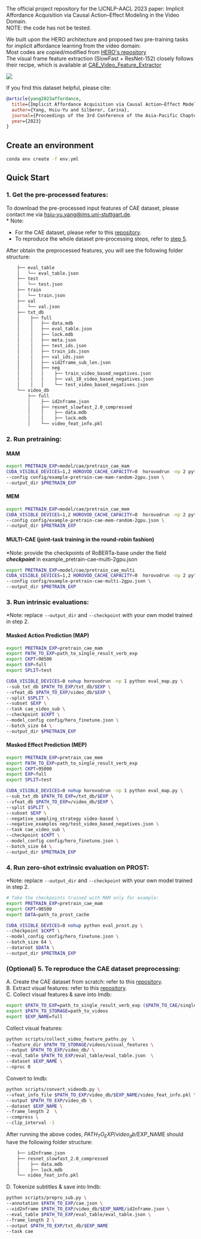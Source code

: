 The official project repository for the IJCNLP-AACL 2023 paper: Implicit Affordance Acquisition via Causal Action–Effect Modeling in the Video Domain.\
NOTE: the code has not be tested.

We built upon the HERO architecture and proposed two pre-training tasks for implicit affordance learning from the video domain: \
Most codes are copied/modified from [HERO's repository](https://github.com/linjieli222/HERO) \
The visual frame feature extraction (SlowFast + ResNet-152) closely follows their recipe, which is available at [CAE_Video_Feature_Extractor](https://github.com/Mallory24/cae_video_feature_extractor)

<p align="left">
    <img src="figures/teaser.png"/>
</p>

If you find this dataset helpful, please cite:
```BibTeX
@article{yang2023affordance,
  title={Implicit Affordance Acquisition via Causal Action–Effect Modeling in the Video Domain},
  author={Yang, Hsiu-Yu and Silberer, Carina},
  journal={Proceedings of the 3rd Conference of the Asia-Pacific Chapter of the Association for Computational Linguistics and the 13th International Joint Conference on Natural Language Processing},
  year={2023}
}
```
## Create an environment
```bash
conda env create -f env.yml
```

## Quick Start
### 1. Get the pre-processed features:
To download the pre-processed input features of CAE dataset, please contact me via hsiu-yu.yang@ims.uni-stuttgart.de. \
&ast; Note: 
  * For the CAE dataset, please refer to this [repository](https://github.com/Mallory24/cae_dataset/tree/main). 
  * To reproduce the whole dataset pre-processing steps, refer to [step 5](#(Optional)-5.-to-reproduce-the-CAE-dataset-preprocessing:). 

After obtain the preprocessed features, you will see the following folder structure:
```bash
    ├── eval_table
    │   └── eval_table.json
    ├── test
    │   └── test.json
    ├── train
    │   └── train.json
    ├── val
    │   └── val.json
    ├── txt_db
    │    ├── full
    │    │   ├── data.mdb
    │    │   ├── eval_table.json
    │    │   ├── lock.mdb
    │    │   ├── meta.json
    │    │   ├── test_ids.json
    │    │   ├── train_ids.json
    │    │   ├── val_ids.json
    │    │   ├── vid2frame_sub_len.json
    │    │   ├── neg
    │    │   │    ├── train_video_based_negatives.json
    │    │   │    ├── val_10_video_based_negatives.json
    │    │   │    └── test_video_based_negatives.json
    └── video_db
        ├── full
        │    ├── id2nframe.json
        │    ├── resnet_slowfast_2.0_compressed
        │    │    ├── data.mdb
        │    │    ├── lock.mdb
        │    └── video_feat_info.pkl
```
### 2. Run pretraining:
#### MAM
```bash
export PRETRAIN_EXP=model/cae/pretrain_cae_mam
CUDA_VISIBLE_DEVICES=1,2 HOROVOD_CACHE_CAPACITY=0  horovodrun -np 2 python pretrain.py \
--config config/example-pretrain-cae-mam-random-2gpu.json \
--output_dir $PRETRAIN_EXP
```

#### MEM
```bash
export PRETRAIN_EXP=model/cae/pretrain_cae_mem
CUDA_VISIBLE_DEVICES=1,2 HOROVOD_CACHE_CAPACITY=0  horovodrun -np 2 python pretrain.py \
--config config/example-pretrain-cae-mem-random-2gpu.json \
--output_dir $PRETRAIN_EXP
```

#### MULTI-CAE (joint-task training in the round-robin fashion)
*Note: provide the checkpoints of RoBERTa-base under the field **_checkpoint_** in example_pretrain-cae-multi-2gpu.json
```bash
export PRETRAIN_EXP=model/cae/pretrain_cae_multi
CUDA_VISIBLE_DEVICES=1,2 HOROVOD_CACHE_CAPACITY=0  horovodrun -np 2 python pretrain.py \
--config config/example-pretrain-cae-multi-2gpu.json \
--output_dir $PRETRAIN_EXP
```

### 3. Run intrinsic evaluations:
*Note: replace `--output_dir` and `--checkpoint` with your own model trained in step 2.

#### Masked Action Prediction (MAP)
```bash
export PRETRAIN_EXP=pretrain_cae_mam
export PATH_TO_EXP=path_to_single_result_verb_exp
export CKPT=98500
export EXP=full
export SPLIT=test

CUDA_VISIBLE_DEVICES=0 nohup horovodrun -np 1 python eval_map.py \
--sub_txt_db $PATH_TO_EXP/txt_db/$EXP \
--vfeat_db $PATH_TO_EXP/video_db/$EXP \
--split $SPLIT \
--subset $EXP \
--task cae_video_sub \
--checkpoint $CKPT \
--model_config config/hero_finetune.json \
--batch_size 64 \
--output_dir $PRETRAIN_EXP
```
#### Masked Effect Prediction (MEP)
```bash
export PRETRAIN_EXP=pretrain_cae_mem
export PATH_TO_EXP=path_to_single_result_verb_exp
export CKPT=95000
export EXP=full
export SPLIT=test

CUDA_VISIBLE_DEVICES=0 nohup horovodrun -np 1 python eval_map.py \
--sub_txt_db $PATH_TO_EXP=/txt_db/$EXP \
--vfeat_db $PATH_TO_EXP=/video_db/$EXP \
--split $SPLIT \
--subset $EXP \
--negative_sampling_strategy video-based \
--negative_examples neg/test_video_based_negatives.json \
--task cae_video_sub \
--checkpoint $CKPT \
--model_config config/hero_finetune.json \
--batch_size 64 \
--output_dir $PRETRAIN_EXP
```

### 4. Run zero-shot extrinsic evaluation on PROST:
*Note: replace `--output_dir` and `--checkpoint` with your own model trained in step 2.

```bash
# Take the checkpoints trained with MAM only for example:
export PRETRAIN_EXP=pretrain_cae_mam
export CKPT=98500
export DATA=path_to_prost_cache

CUDA_VISIBLE_DEVICES=0 nohup python eval_prost.py \
--checkpoint $CKPT \
--model_config config/hero_finetune.json \
--batch_size 64 \
--dataroot $DATA \
--output_dir $PRETRAIN_EXP
```


### (Optional) 5. To reproduce the CAE dataset preprocessing:
A. Create the CAE dataset from scratch: refer to this [repository](https://github.com/Mallory24/cae_dataset/blob/main/README.md). \
B. Extract visual features: refer to this [repository](https://github.com/Mallory24/cae_video_feature_extractor/blob/main/README.md). \
C. Collect visual features & save into lmdb: 
```bash
export $PATH_TO_EXP=path_to_single_result_verb_exp ($PATH_TO_CAE/single_result_verb_exp/42)
export $PATH_TO_STORAGE=path_to_videos
export $EXP_NAME=full 
```

Collect visual features:
```bash
python scripts/collect_video_feature_paths.py  \
--feature_dir $PATH_TO_STORAGE/videos/visual_features \
--output $PATH_TO_EXP/video_db/ \
--eval_table $PATH_TO_EXP/eval_table/eval_table.json  \
--dataset $EXP_NAME \
--nproc 0
```

Convert to lmdb:
```bash
python scripts/convert_videodb.py \
--vfeat_info_file $PATH_TO_EXP/video_db/$EXP_NAME/video_feat_info.pkl \
--output $PATH_TO_EXP/video_db \
--dataset $EXP_NAME \
--frame_length 2  \
--compress \
--clip_interval -1
```

After running the above codes, $PATH_TO_EXP/video_db/$EXP_NAME should have the following folder structure:
```bash
    ├── id2nframe.json
    ├── resnet_slowfast_2.0_compressed
    │    ├── data.mdb
    │    ├── lock.mdb
    └── video_feat_info.pkl
```

D. Tokenize subtitles & save into lmdb:
```bash
python scripts/prepro_sub.py \
--annotation $PATH_TO_EXP/cae.json \
--vid2nframe $PATH_TO_EXP/video_db/$EXP_NAME/id2nframe.json \
--eval_table $PATH_TO_EXP/eval_table/eval_table.json \
--frame_length 2 \
--output $PATH_TO_EXP/txt_db/$EXP_NAME
--task cae 
```
